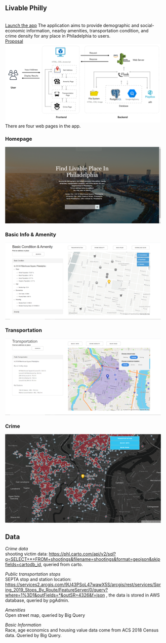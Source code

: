 ## Livable Philly
<br>[Launch the app](http://tolivablephilly-env.eba-wa279umj.us-east-1.elasticbeanstalk.com/)
The application aims to provide demographic and social-economic information, nearby amenities, transportation condition, and crime density for any place in Philadelphia to users.
<br>[Proposal](https://github.com/MUSA-509/final-project-jacey-tingting/blob/main/FinalProjectProposal.md)
![webarc](https://github.com/MUSA-509/final-project-jacey-tingting/blob/main/Web_Architecture.png)
There are four web pages in the app.
### Homepage
![indexpage](https://github.com/MUSA-509/final-project-jacey-tingting/blob/main/Index_preview.png)
### Basic Info & Amenity
![basicpage](https://github.com/MUSA-509/final-project-jacey-tingting/blob/main/Amenity_preview.png)
### Transportation
![transpage](https://github.com/MUSA-509/final-project-jacey-tingting/blob/main/transportation_preview.png)
### Crime
![crimepage](https://github.com/MUSA-509/final-project-jacey-tingting/blob/main/crime.png)

## Data

*Crime data*
<br>shooting victim data: https://phl.carto.com/api/v2/sql?q=SELECT+*+FROM+shootings&filename=shootings&format=geojson&skipfields=cartodb_id, queried from carto.

*Public transportation stops*
<br> SEPTA stop and station location: https://services2.arcgis.com/9U43PSoL47wawX5S/arcgis/rest/services/Spring_2019_Stops_By_Route/FeatureServer/0/query?where=1%3D1&outFields=*&outSR=4326&f=json , the data is stored in AWS database, queried by pgAdmin.

*Amenities*
<br> Open street map, queried by Big Query

*Basic Information*
<br>Race, age economics and housing value data come from ACS 2018 Census data. Queried by Big Query.
